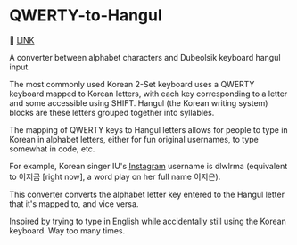 # QWERTY-to-Hangul
:link: [LINK](https://elicir.github.io/q2han.html)

A converter between alphabet characters and Dubeolsik keyboard hangul input.

The most commonly used Korean 2-Set keyboard uses a QWERTY keyboard mapped to Korean letters, with each key corresponding to a letter and some accessible using SHIFT. Hangul (the Korean writing system) blocks are these letters grouped together into syllables.

The mapping of QWERTY keys to Hangul letters allows for people to type in Korean in alphabet letters, either for fun original usernames, to type somewhat in code, etc. 

For example, Korean singer IU's [Instagram](https://instagram.com/dlwlrma) username is dlwlrma (equivalent to 이지금 [right now], a word play on her full name 이지은).

This converter converts the alphabet letter key entered to the Hangul letter that it's mapped to, and vice versa. 


Inspired by trying to type in English while accidentally still using the Korean keyboard. Way too many times.